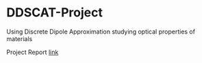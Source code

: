 # DDSCAT-Project
Using Discrete Dipole Approximation studying optical properties of materials

Project Report [link](https://www.overleaf.com/read/ymmtkmmbjmmr)

